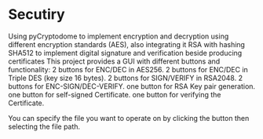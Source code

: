 # Secutiry
Using pyCryptodome to implement encryption and decryption using different encryption standards (AES), also integrating it RSA with hashing SHA512 to implement digital signature and verification beside producing certificates
This project provides a GUI with different buttons and functionality:
2 buttons for ENC/DEC in AES256.
2 buttons for ENC/DEC in Triple DES (key size 16 bytes).
2 buttons for SIGN/VERIFY in RSA2048.
2 buttons for ENC-SIGN/DEC-VERIFY.
one button for RSA Key pair generation.
one button for self-signed Certificate.
one button for verifying the Certificate.

You can specify the file you want to operate on by clicking the button then selecting the file path.
